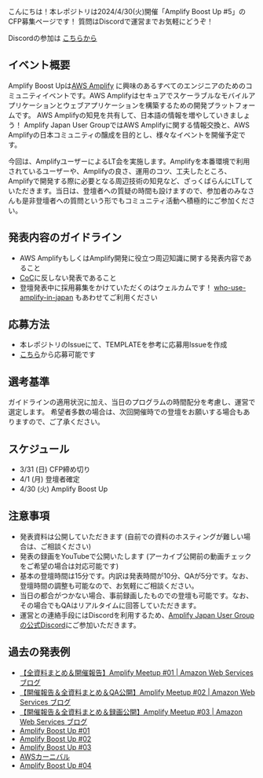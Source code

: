 こんにちは！本レポジトリは2024/4/30(火)開催「Amplify Boost Up #5」のCFP募集ページです！
質問はDiscordで運営までお気軽にどうぞ！

Discordの参加は [こちらから](https://discord.gg/YBnmq6y3fW)

## イベント概要

 Amplify Boost Upは[AWS Amplify](https://aws.amazon.com/jp/amplify/) に興味のあるすべてのエンジニアのためのコミュニティイベントです。AWS Amplifyはセキュアでスケーラブルなモバイルアプリケーションとウェブアプリケーションを構築するための開発プラットフォームです。
 AWS Amplifyの知見を共有して、日本語の情報を増やしていきましょう！
 Amplify Japan User GroupではAWS Amplifyに関する情報交換と、AWS Amplifyの日本コミュニティの醸成を目的とし、様々なイベントを開催予定です。

今回は、AmplifyユーザーによるLT会を実施します。Amplifyを本番環境で利用されているユーザーや、Amplifyの良さ、運用のコツ、工夫したところ、Amplifyで開発する際に必要となる周辺技術の知見など、ざっくばらんにLTしていただきます。当日は、登壇者への質疑の時間も設けますので、参加者のみなさんも是非登壇者への質問という形でもコミュニティ活動へ積極的にご参加ください。

## 発表内容のガイドライン

- AWS AmplifyもしくはAmplify開発に役立つ周辺知識に関する発表内容であること
- [CoC](https://d1.awsstatic.com/legal/communitycodesofconduct/AWS_Code_of_Conduct_Japanese%2010-21-2020_.pdf)に反しない発表であること
- 登壇発表中に採用募集をかけていただくのはウェルカムです！ [who-use-amplify-in-japan](https://github.com/aws-amplify-jp/who-use-amplify-in-japan) もあわせてご利用ください

## 応募方法

- 本レポジトリのIssueにて、TEMPLATEを参考に応募用Issueを作成
- [こちら](https://github.com/aws-amplify-jp/amplify-meetup-3-cfp/issues/new?assignees=&labels=&template=cfp-template.md&title=%E3%82%BF%E3%82%A4%E3%83%88%E3%83%AB)から応募可能です

## 選考基準

ガイドラインの適用状況に加え、当日のプログラムの時間配分を考慮し、運営で選定します。
希望者多数の場合は、次回開催時での登壇をお願いする場合もありますので、ご了承ください。

## スケジュール

- 3/31 (日) CFP締め切り
- 4/1 (月) 登壇者確定
- 4/30 (火) Amplify Boost Up

## 注意事項

- 発表資料は公開していただきます (自前での資料のホスティングが難しい場合は、ご相談ください)
- 発表の録画をYouTubeで公開いたします (アーカイブ公開前の動画チェックをご希望の場合は対応可能です)
- 基本の登壇時間は15分です。内訳は発表時間が10分、QAが5分です。なお、登壇時間の調整も可能なので、お気軽にご相談ください。
- 当日の都合がつかない場合、事前録画したものでの登壇も可能です。なお、その場合でもQAはリアルタイムに回答していただきます。
- 運営との連絡手段にはDiscordを利用するため、[Amplify Japan User Groupの公式Discord](https://discord.gg/YBnmq6y3fW)にご参加いただきます。

## 過去の発表例

- [【全資料まとめ＆開催報告】Amplify Meetup #01 | Amazon Web Services ブログ](https://aws.amazon.com/jp/blogs/news/amplify-meetup-01/)
- [【開催報告＆全資料まとめ＆QA公開】Amplify Meetup #02 | Amazon Web Services ブログ](https://aws.amazon.com/jp/blogs/news/amplify-meetup-02/)
- [【開催報告＆全資料まとめ＆録画公開】Amplify Meetup #03 | Amazon Web Services ブログ](https://aws.amazon.com/jp/blogs/news/amplify-meetup-03/)
- [Amplify Boost Up #01](https://aws-amplify-jp.github.io/reports/20210730-amplify-boost-up-01/)
- [Amplify Boost Up #02](https://aws-amplify-jp.connpass.com/event/273121/)
- [Amplify Boost Up #03](https://aws-amplify-jp.connpass.com/event/284533/)
- [AWSカーニバル](https://aws-amplify-jp.connpass.com/event/296406/)
- [Amplify Boost Up #04](https://aws-amplify-jp.connpass.com/event/300944/)